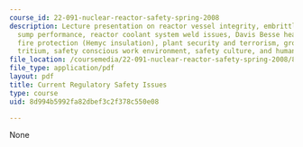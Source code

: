 ```yaml
---
course_id: 22-091-nuclear-reactor-safety-spring-2008
description: Lecture presentation on reactor vessel integrity, embrittlement, PWR
  sump performance, reactor coolant system weld issues, Davis Besse head degradation,
  fire protection (Hemyc insulation), plant security and terrorism, ground water contamination,
  tritium, safety conscious work environment, safety culture, and human factors.
file_location: /coursemedia/22-091-nuclear-reactor-safety-spring-2008/8d994b5992fa82dbef3c2f378c550e08_MIT22_091S08_lec24_2.pdf
file_type: application/pdf
layout: pdf
title: Current Regulatory Safety Issues
type: course
uid: 8d994b5992fa82dbef3c2f378c550e08

---
```

None